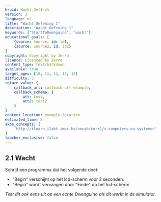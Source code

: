 ```yaml
---
hruid: Wacht_Oef1-v1
version: 3
language: nl
title: "Wacht Oefening 1"
description: "Wacht Oefening 1"
keywords: ["StartToDwenguino", "wacht"]
educational_goals: [
    {source: Source, id: id}, 
    {source: Source2, id: id2}
]
copyright: Copyright by Jerro
licence: Licenced by Jerro
content_type: text/markdown
available: true
target_ages: [10, 11, 12, 13, 14]
difficulty: 3
return_value: {
    callback_url: callback-url-example,
    callback_schema: {
        att: test,
        att2: test2
    }
}
content_location: example-location
estimated_time: 5
skos_concepts: [
    'http://ilearn.ilabt.imec.be/vocab/curr1/s-computers-en-systemen'
]
teacher_exclusive: false
---
```


## 2.1 Wacht

Schrijf een programma dat het volgende doet:

* "Begin" verschijnt op het lcd-scherm voor 2 seconden.
* "Begin" wordt vervangen door "Einde" op het lcd-scherm.

*Test dit ook eens uit op een echte Dwenguino als dit werkt in de simulator.*
